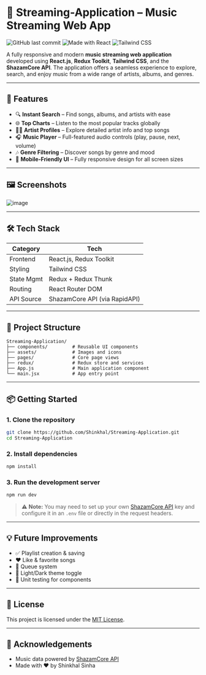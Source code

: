 # 🎵 Streaming-Application – Music Streaming Web App

![GitHub last commit](https://img.shields.io/github/last-commit/Shinkhal/Streaming-Application)
![Made with React](https://img.shields.io/badge/React-18.2.0-blue?logo=react)
![Tailwind CSS](https://img.shields.io/badge/TailwindCSS-3.3.0-38B2AC?logo=tailwindcss)

A fully responsive and modern **music streaming web application** developed using **React.js**, **Redux Toolkit**, **Tailwind CSS**, and the **ShazamCore API**. The application offers a seamless experience to explore, search, and enjoy music from a wide range of artists, albums, and genres.

---

## 🚀 Features

* 🔍 **Instant Search** – Find songs, albums, and artists with ease
* 🌐 **Top Charts** – Listen to the most popular tracks globally
* 🧑‍🎤 **Artist Profiles** – Explore detailed artist info and top songs
* 🎧 **Music Player** – Full-featured audio controls (play, pause, next, volume)
* 🎶 **Genre Filtering** – Discover songs by genre and mood
* 📱 **Mobile-Friendly UI** – Fully responsive design for all screen sizes

---

## 🖼️ Screenshots
 
 ![image](https://github.com/user-attachments/assets/691b39eb-9106-478b-b690-8a821cce794c) 

---

## 🛠️ Tech Stack

| Category   | Tech                          |
| ---------- | ----------------------------- |
| Frontend   | React.js, Redux Toolkit       |
| Styling    | Tailwind CSS                  |
| State Mgmt | Redux + Redux Thunk           |
| Routing    | React Router DOM              |
| API Source | ShazamCore API (via RapidAPI) |

---

## 📁 Project Structure

```
Streaming-Application/
├── components/         # Reusable UI components
├── assets/             # Images and icons
├── pages/              # Core page views
├── redux/              # Redux store and services
├── App.js              # Main application component
└── main.jsx            # App entry point
```

---

## 📦 Getting Started

### 1. Clone the repository

```bash
git clone https://github.com/Shinkhal/Streaming-Application.git
cd Streaming-Application
```

### 2. Install dependencies

```bash
npm install
```

### 3. Run the development server

```bash
npm run dev
```

> ⚠️ **Note:** You may need to set up your own [ShazamCore API](https://rapidapi.com/) key and configure it in an `.env` file or directly in the request headers.

---

## 💡 Future Improvements

* ✅ Playlist creation & saving
* ❤️ Like & favorite songs
* 🔄 Queue system
* 🌙 Light/Dark theme toggle
* 🧪 Unit testing for components

---

## 📃 License

This project is licensed under the [MIT License](LICENSE).

---

## 🙌 Acknowledgements

* Music data powered by [ShazamCore API](https://rapidapi.com/)
* Made with ❤️ by Shinkhal Sinha
